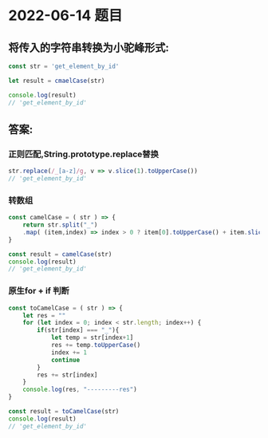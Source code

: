 # 2022-06-14 题目	

## 将传入的字符串转换为小驼峰形式:

```javaScript
const str = 'get_element_by_id'

let result = cmaelCase(str)

console.log(result)
// 'get_element_by_id'
```

## 答案:


###  正则匹配,String.prototype.replace替换

```javaScript
str.replace(/_[a-z]/g, v => v.slice(1).toUpperCase())
// 'get_element_by_id'
```

### 转数组

```javaScript
const camelCase = ( str ) => {
	return str.split("_")
	.map( (item,index) => index > 0 ? item[0].toUpperCase() + item.slice(1) : item).join("") 
}

const result = camelCase(str)
console.log(result)
// 'get_element_by_id'
```

### 原生for + if 判断

```javaScript
const toCamelCase = ( str ) => {
	let res = ""
	for (let index = 0; index < str.length; index++) {
		if(str[index] === "_"){
			let temp = str[index+1]
			res += temp.toUpperCase()
			index += 1
			continue
		} 
		res += str[index]
	}
	console.log(res, "---------res")
}

const result = toCamelCase(str)
console.log(result)
// 'get_element_by_id'
```
